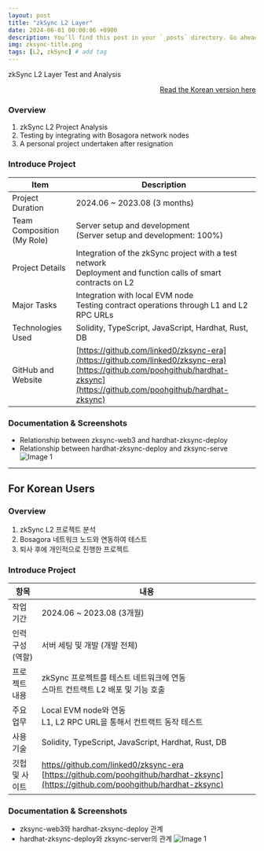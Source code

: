```yaml
---
layout: post
title: "zkSync L2 Layer"
date: 2024-06-01 00:00:06 +0900
description: You’ll find this post in your `_posts` directory. Go ahead and edit it and re-build the site to see your changes. # Add post description (optional)
img: zksync-title.png
tags: [L2, zkSync] # add tag
---
```

zkSync L2 Layer Test and Analysis

<div style="text-align: right;">
    <a href="#for-korean-users">Read the Korean version here</a> 
</div>

### Overview
1. zkSync L2 Project Analysis
2. Testing by integrating with Bosagora network nodes
3. A personal project undertaken after resignation

### Introduce Project

| Item                       | Description                                                                                                                                                                      |
|----------------------------| -------------------------------------------------------------------------------------------------------------------------------------------------------------------------------- |
| Project Duration           | 2024.06 ~ 2023.08 (3 months)                                                                                                                                                     |
| Team Composition (My Role) | Server setup and development <br> (Server setup and development: 100%)                                                                                                           |
| Project Details            | Integration of the zkSync project with a test network <br> Deployment and function calls of smart contracts on L2                                                                |
| Major Tasks     | Integration with local EVM node <br> Testing contract operations through L1 and L2 RPC URLs                                                                                      |
| Technologies Used          | Solidity, TypeScript, JavaScript, Hardhat, Rust, DB                                                                                                                              |
| GitHub and Website         | [https://github.com/linked0/zksync-era](https://github.com/linked0/zksync-era) <br> [https://github.com/poohgithub/hardhat-zksync](https://github.com/poohgithub/hardhat-zksync) |

### Documentation & Screenshots
- Relationship between zksync-web3 and hardhat-zksync-deploy
- Relationship between hardhat-zksync-deploy and zksync-serve
![Image 1]({{site.baseurl}}/assets/img/zksync-1.png)

---
## For Korean Users

### Overview
1. zkSync L2 프로젝트 분석
2. Bosagora 네트워크 노드와 연동하여 테스트
3. 퇴사 후에 개인적으로 진행한 프로젝트

### Introduce Project

| 항목        | 내용                                                                                                                                                                              |
|-----------|---------------------------------------------------------------------------------------------------------------------------------------------------------------------------------|
| 작업 기간     | 2024.06 ~ 2023.08 (3개월)                                                                                                                                                         |
| 인력 구성(역할) | 서버 세팅 및 개발 (개발 전체)                                                                                                                                                              |
| 프로젝트 내용   | zkSync 프로젝트를 테스트 네트워크에 연동 <br> 스마트 컨트랙트 L2 배포 및 기능 호출                                                                                                                           |
| 주요 업무     | Local EVM node와 연동 <br> L1, L2 RPC URL을 통해서 컨트랙트 동작 테스트                                                                                                                         |
| 사용 기술     | Solidity, TypeScript, JavaScript, Hardhat, Rust, DB                                                                                                                             |
| 깃헙 및 사이트  | [https//github.com/linked0/zksync-era](https://github.com/linked0/zksync-era) <br> [https://github.com/poohgithub/hardhat-zksync](https://github.com/poohgithub/hardhat-zksync) |


### Documentation & Screenshots
- zksync-web3와 hardhat-zksync-deploy 관계
- hardhat-zksync-deploy와 zksync-server의 관계
![Image 1]({{site.baseurl}}/assets/img/zksync-1.png)


